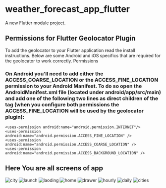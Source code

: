 # weather_forecast_app_flutter

A new Flutter module project.

## Permissions for Flutter Geolocator Plugin
To add the geolocator to your Flutter application read the install instructions. Below are some Android and iOS specifics that are required for the geolocator to work correctly.
Permissions

### On Android you'll need to add either the ACCESS_COARSE_LOCATION or the ACCESS_FINE_LOCATION permission to your Android Manifest. To do so open the AndroidManifest.xml file (located under android/app/src/main) and add one of the following two lines as direct children of the <manifest> tag (when you configure both permissions the ACCESS_FINE_LOCATION will be used by the geolocator plugin):
    <uses-permission android:name="android.permission.INTERNET"/>
    <uses-permission android:name="android.permission.ACCESS_FINE_LOCATION" />
    <uses-permission android:name="android.permission.ACCESS_COARSE_LOCATION" />
    <uses-permission android:name="android.permission.ACCESS_BACKGROUND_LOCATION" />
## Here You are all screens of app
![city](https://github.com/user-attachments/assets/be404277-a431-43ad-a9c7-4a338abe272b)
![launch](https://github.com/user-attachments/assets/330c825a-710e-4755-849e-f3b7c09e7594)
![laoding](https://github.com/user-attachments/assets/fe2943d1-4aeb-4b46-b096-bea4a9cc803a)
![home](https://github.com/user-attachments/assets/ff947c89-aacf-4706-a848-01896601703c)
![drawer](https://github.com/user-attachments/assets/2c0a7994-7649-4239-8262-5dea58f4d8e0)
![hourly](https://github.com/user-attachments/assets/4ac7f1e8-a1e6-47bd-8ede-aeea61c0ebd0)
![daily](https://github.com/user-attachments/assets/3dcdeb6b-9d07-42db-a7df-29a1b7489e73)
![cities](https://github.com/user-attachments/assets/d2f36ee4-51dc-40f8-9f0e-9c7fbf2f171c)
